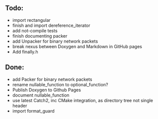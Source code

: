 ## Todo:
- import rectangular
- finish and import dereference_iterator
- add not-compile tests
- finish documenting packer
- add Unpacker for binary network packets
- break nexus between Doxygen and Markdown in GitHub pages
- Add finally.h
  
## Done:
- add Packer for binary network packets
- rename nullable_function to optional_function?
- Publish Doxygen to Github Pages
- document nullable_function
- use latest Catch2, inc CMake integration, as directory tree not single header
- import format_guard
